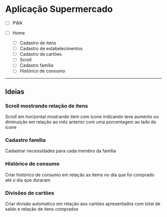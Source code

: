# Aplicação Supermercado

- [ ] PWA

- [ ] Home
    - [ ] Cadastro de itens
    - [ ] Cadastro de estabelecimentos
    - [ ] Cadastro de cartões
    - [ ] Scroll
    - [ ] Cadastro família
    - [ ] Histórico de consumo

* * *
## Ideias
### Scroll mostrando relação de itens
Scroll em horizontal mostrando item com ícone indicando teve aumento ou diminuição em relação ao mês anterior com uma porcentagem ao lado do ícone

### Cadastro família
Cadastrar necessidades para cada membro da família

### Histórico de consumo 
Criar histórico de consumo em relação as items no dia que foi comprado até o dia que duraram

### Divisões de cartões
Criar divisão automatico em relação aos cartões apresentados com total de saldo e relação de itens comprados